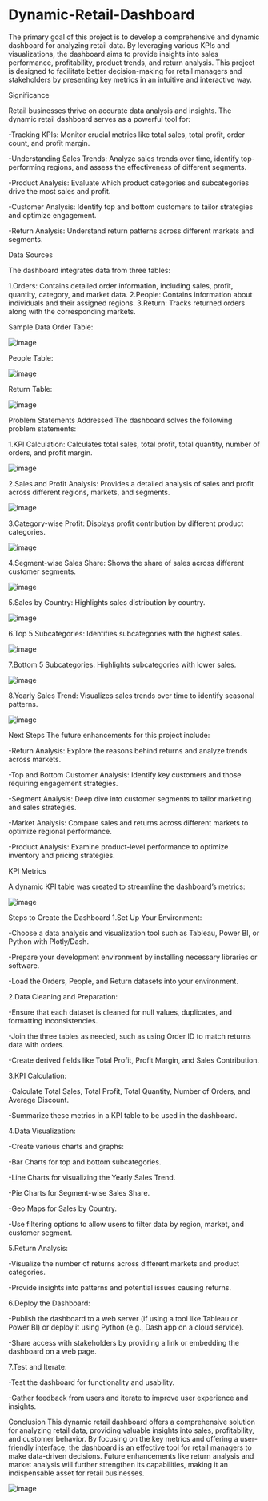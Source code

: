 # Dynamic-Retail-Dashboard
The primary goal of this project is to develop a comprehensive and dynamic dashboard for analyzing retail data. By leveraging various KPIs and visualizations, the dashboard aims to provide insights into sales performance, profitability, product trends, and return analysis. This project is designed to facilitate better decision-making for retail managers and stakeholders by presenting key metrics in an intuitive and interactive way.

Significance

Retail businesses thrive on accurate data analysis and insights. The dynamic retail dashboard serves as a powerful tool for:

-Tracking KPIs: Monitor crucial metrics like total sales, total profit, order count, and profit margin.

-Understanding Sales Trends: Analyze sales trends over time, identify top-performing regions, and assess the effectiveness of different segments.

-Product Analysis: Evaluate which product categories and subcategories drive the most sales and profit.

-Customer Analysis: Identify top and bottom customers to tailor strategies and optimize engagement.

-Return Analysis: Understand return patterns across different markets and segments.

Data Sources

The dashboard integrates data from three tables:

1.Orders: Contains detailed order information, including sales, profit, quantity, category, and market data.
2.People: Contains information about individuals and their assigned regions.
3.Return: Tracks returned orders along with the corresponding markets.

Sample Data
Order Table:

![image](https://github.com/user-attachments/assets/4a359d24-5376-480d-b68c-b3320301d5a8)



People Table:

![image](https://github.com/user-attachments/assets/a0a016d2-0246-427e-b2ae-340c4f3404ad)


Return Table:

![image](https://github.com/user-attachments/assets/be0fde37-d079-49bb-ab9c-f94ca63415c6)


Problem Statements Addressed
The dashboard solves the following problem statements:

1.KPI Calculation: Calculates total sales, total profit, total quantity, number of orders, and profit margin.

![image](https://github.com/user-attachments/assets/00bc7911-4c6b-4089-b767-ef5de691df60)

2.Sales and Profit Analysis: Provides a detailed analysis of sales and profit across different regions, markets, and segments.

![image](https://github.com/user-attachments/assets/19c76258-965a-474e-89d9-43c9265ee96c)

3.Category-wise Profit: Displays profit contribution by different product categories.

![image](https://github.com/user-attachments/assets/3028fe96-cb97-40d3-829f-1e982c3c5425)

4.Segment-wise Sales Share: Shows the share of sales across different customer segments.

![image](https://github.com/user-attachments/assets/dab2dc21-1c84-4a3d-9887-718854b7cc3c)

5.Sales by Country: Highlights sales distribution by country.

![image](https://github.com/user-attachments/assets/ff9d129d-67a7-4e22-bacf-8123afa4f1b0)

6.Top 5 Subcategories: Identifies subcategories with the highest sales.

![image](https://github.com/user-attachments/assets/b6a499f8-b8ee-45b2-a4ea-a62c99435329)

7.Bottom 5 Subcategories: Highlights subcategories with lower sales.

![image](https://github.com/user-attachments/assets/5c69afe1-36fe-42b3-821d-9c38d6387d0a)

8.Yearly Sales Trend: Visualizes sales trends over time to identify seasonal patterns.

![image](https://github.com/user-attachments/assets/d74358c9-6de0-4a3e-8c6d-72e5f1ad39cf)

Next Steps
The future enhancements for this project include:

-Return Analysis: Explore the reasons behind returns and analyze trends across markets.

-Top and Bottom Customer Analysis: Identify key customers and those requiring engagement strategies.

-Segment Analysis: Deep dive into customer segments to tailor marketing and sales strategies.

-Market Analysis: Compare sales and returns across different markets to optimize regional performance.

-Product Analysis: Examine product-level performance to optimize inventory and pricing strategies.

KPI Metrics

A dynamic KPI table was created to streamline the dashboard’s metrics:


![image](https://github.com/user-attachments/assets/8cce665d-47c7-4204-b75f-d6ee37e4a322)

Steps to Create the Dashboard
1.Set Up Your Environment:

-Choose a data analysis and visualization tool such as Tableau, Power BI, or Python with Plotly/Dash.

-Prepare your development environment by installing necessary libraries or software.

-Load the Orders, People, and Return datasets into your environment.

2.Data Cleaning and Preparation:

-Ensure that each dataset is cleaned for null values, duplicates, and formatting inconsistencies.

-Join the three tables as needed, such as using Order ID to match returns data with orders.

-Create derived fields like Total Profit, Profit Margin, and Sales Contribution.

3.KPI Calculation:

-Calculate Total Sales, Total Profit, Total Quantity, Number of Orders, and Average Discount.

-Summarize these metrics in a KPI table to be used in the dashboard.

4.Data Visualization:

-Create various charts and graphs:

-Bar Charts for top and bottom subcategories.

-Line Charts for visualizing the Yearly Sales Trend.

-Pie Charts for Segment-wise Sales Share.

-Geo Maps for Sales by Country.

-Use filtering options to allow users to filter data by region, market, and customer segment.

5.Return Analysis:

-Visualize the number of returns across different markets and product categories.

-Provide insights into patterns and potential issues causing returns.

6.Deploy the Dashboard:

-Publish the dashboard to a web server (if using a tool like Tableau or Power BI) or deploy it using Python (e.g., Dash app on a cloud service).

-Share access with stakeholders by providing a link or embedding the dashboard on a web page.

7.Test and Iterate:

-Test the dashboard for functionality and usability.

-Gather feedback from users and iterate to improve user experience and insights.


Conclusion
This dynamic retail dashboard offers a comprehensive solution for analyzing retail data, providing valuable insights into sales, profitability, and customer behavior. By focusing on the key metrics and offering a user-friendly interface, the dashboard is an effective tool for retail managers to make data-driven decisions. Future enhancements like return analysis and market analysis will further strengthen its capabilities, making it an indispensable asset for retail businesses.

![image](https://github.com/user-attachments/assets/e2176133-5f6d-4ce6-ba33-e5e26941e629)











